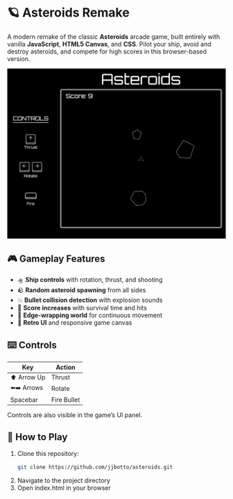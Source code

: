 # 🪐 Asteroids Remake

A modern remake of the classic **Asteroids** arcade game, built entirely with vanilla **JavaScript**, **HTML5 Canvas**, and **CSS**. Pilot your ship, avoid and destroy asteroids, and compete for high scores in this browser-based version.

![Gameplay Screenshot](screenshots/gameplay.png)

## 🎮 Gameplay Features

- 🛸 **Ship controls** with rotation, thrust, and shooting
- 🪨 **Random asteroid spawning** from all sides
- 💥 **Bullet collision detection** with explosion sounds
- 🧠 **Score increases** with survival time and hits
- 🌌 **Edge-wrapping world** for continuous movement
- 🎨 **Retro UI** and responsive game canvas

## ⌨️ Controls

| Key           | Action        |
|---------------|---------------|
| ⬆️ Arrow Up    | Thrust        |
| ⬅️➡️ Arrows     | Rotate        |
| Spacebar      | Fire Bullet   |

Controls are also visible in the game’s UI panel.

## 🚀 How to Play

1. Clone this repository:
   ```bash
   git clone https://github.com/jjbotto/asteroids.git
2. Navigate to the project directory
3. Open index.html in your browser